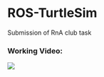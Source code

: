 # ROS-TurtleSim
Submission of RnA club task

### Working Video:
![](https://i.imgur.com/jr1wYbt.gif)
